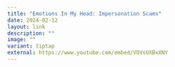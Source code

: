 ```yaml
---
title: "Emotions In My Head: Impersonation Scams"
date: 2024-02-12
layout: link
description: ""
image: ""
variant: tiptap
external: https://www.youtube.com/embed/VOVsUXBxXNY
---
```

